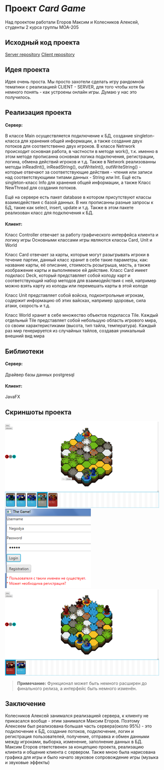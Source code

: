 # Проект *Card Game*

Над проектом работали Егоров Максим и Колесников Алексей, студенты 2 курса группы МОА-205

## Исходный код проекта

[Server repository](https://github.com/L1oid/ServerProject)
[Client repository](https://github.com/Negodya1/JavaFXProject)

## Идея проекта

Идея очень проста. Мы просто захотели сделать игру рандомной тематики с реализацией CLIENT - SERVER, для того чтобы хотя бы немного понять - как устроены онлайн игры. Думаю у нас это получилось.

## Реализация проекта
#### Cервер:
В классе Main осуществляется подключение к БД, создание singleton-класса для хранения общей информации, а также создание двух потоков для соответственно двух игроков. В классе Netrwork происходит основная работа, в частности в методе work(), т.к. именно в этом методе прописанна основная логика подключения, регистрации, логина, обмена действий игроков и т.д. Также в Network реализованны методы inReadInt(), inReadString(), outWriteInt(), outWriteString() - которые отвечают за соответствующие действия - чтения или записи над соответствующими типами данных - String или Int. Ещё есть singleton-класс Info для хранения общей информации, а также Класс NewThread для создания потоков.

Ещё на сервере есть пакет database в котором присутствуют классы взаимодействия с базой данных. В них прописанны разные запросы к БД, такие как select, insert, update и т.д. Также в этом пакете реализован класс для подключения к БД.
#### Клиент:
Класс Controller отвечает за работу графического интерфейса клиента и логику игры
Основными классами игры являются классы Card, Unit и World

Класс Card отвечает за карты, которые могут разыгрывать игроки в течение партии, данный класс хранит в себе такие параметры, как: название карты, её описание, стоимость розыгрыша, масть, а также изображение карты и выполняемое ей действие.
Класс Card имеет подкласс Deck, который представляет собой колоду карт и соответствующий набор методов для взаимодействия с ней, например можно взять карту из колоды или перемешать карты в этой колоде

Класс Unit представляет собой войска, подконтрольные игрокам, содержит информацию об этих вайсках, например здоровье, сила атаки, скорость и т.д.

Класс World хранит в себе множество объектов подкласса Tile. Каждый отдельный Tile представляет собой небольшую область игрового мира, со своим характеристиками (высота, тип тайла, температура). Каждый раз мир генерируется из случайных тайлов, создавая уникальный внешний вид мира

## Библиотеки
#### Cервер:
Драйвер базы данных postgresql
#### Клиент:
JavaFX
## Скриншоты проекта
![Игровой процесс 1](./screen1.png)
![Процесс авторизации, пример ошибки](./screen2.png)
![Игровой процесс 2](./screen3.png)


> **Примечание:** Функционал может быть немного расширен до финального релиза, а интерфейс быть немного изменён.
## Заключение
Колесников Алексей занимался реализацией сервера, к клиенту не прикасался вообще - этим занимался Максим Егоров. Поэтому Алексеем был реализована большая часть сервера(около 95%) - это подключение к БД, создание потоков, подключение, логин и регистрация пользователей, получение, отправка и обмен данными между игроками, выборка, изменение, заполнение данных в БД.
Максим Егоров ответственен за концепцию проекта, реализацию клиента и общение клиента с сервером. Также мною была нарисована графика для игры и было начато звуковое сопровождение игры (музыка и звуковые эффекты)



